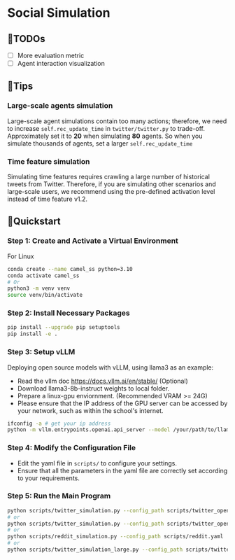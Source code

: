 # Social Simulation

## 💪TODOs

- [ ] More evaluation metric
- [ ] Agent interaction visualization

## 🚴Tips

### Large-scale agents simulation

Large-scale agent simulations contain too many actions; therefore, we need to increase `self.rec_update_time` in `twitter/twitter.py` to trade-off. Approximately set it to **20** when simulating **80** agents. So when you simulate thousands of agents, set a larger `self.rec_update_time`

### Time feature simulation

Simulating time features requires crawling a large number of historical tweets from Twitter. Therefore, if you are simulating other scenarios and large-scale users, we recommend using the pre-defined activation level instead of time feature v1.2.

## 🏃Quickstart

### Step 1: Create and Activate a Virtual Environment

For Linux

```bash
conda create --name camel_ss python=3.10
conda activate camel_ss
# Or
python3 -m venv venv
source venv/bin/activate
```

### Step 2: Install Necessary Packages

```bash
pip install --upgrade pip setuptools
pip install -e .
```

### Step 3: Setup vLLM

Deploying open source models with vLLM, using llama3 as an example:

- Read the vllm doc https://docs.vllm.ai/en/stable/ (Optional)
- Download llama3-8b-instruct weights to local folder.
- Prepare a linux-gpu enviornment. (Recommended VRAM >= 24G)
- Please ensure that the IP address of the GPU server can be accessed by your network, such as within the school's internet.

```bash
ifconfig -a # get your ip address
python -m vllm.entrypoints.openai.api_server --model /your/path/to/llama3-8b-instruct --served-model-name llama-3 # get your port number
```

### Step 4: Modify the Configuration File

- Edit the yaml file in `scripts/` to configure your settings.
- Ensure that all the parameters in the yaml file are correctly set according to your requirements.

### Step 5: Run the Main Program

```bash
python scripts/twitter_simulation.py --config_path scripts/twitter_openai.yaml
# or
python scripts/twitter_simulation.py --config_path scripts/twitter_opensource.yaml
# or
python scripts/reddit_simulation.py --config_path scripts/reddit.yaml
# or
python scripts/twitter_simulation_large.py --config_path scripts/twitter_simulation_large.yaml
```
